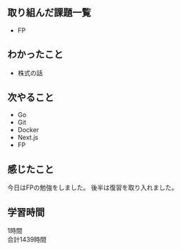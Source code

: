 ## 取り組んだ課題一覧
- FP

## わかったこと
- 株式の話

## 次やること
- Go
- Git
- Docker
- Next.js
- FP

## 感じたこと
今日はFPの勉強をしました。
後半は復習を取り入れました。

## 学習時間
1時間<br />
合計1439時間
